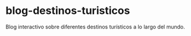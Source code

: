 # blog-destinos-turisticos
Blog interactivo sobre diferentes destinos turísticos a lo largo del mundo.
